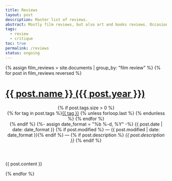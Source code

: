 ```yaml
---
title: Reviews
layout: post
description: Master list of reviews.
abstract: Mostly film reviews, but also art and books reviews. Occasionally talking about random works.
tags:
  - review
  - critique
toc: true
permalink: /reviews
status: ongoing
---
```


{% assign film_reviews = site.documents | group_by: "film review" %}
{% for post in film_reviews reversed %}
<h1 id="{{ post.title | slugify }}"><a href="reviews#{{ post.title | slugify }}" title="{{ post.title }}, posted on {{ post.date | date: "%b %-d, %Y" }}">{{ post.name }} ({{ post.year }})</a></h1>
<header class="post-header">
{% if post.tags.size > 0 %}
<div class="link-tags">{% for tag in post.tags %}<a href="/tags#{{ tag | slugify }}">{{ tag }}</a>
{% unless forloop.last %}&nbsp;{% endunless %}
{% endfor %}
</div>
{% endif %}
<time itemprop="datePublished">
{%- assign date_format =  "%b %-d, %Y" -%}
{{ post.date | date: date_format }} {% if post.modified %} &mdash; {{ post.modified | date: date_format }}{% endif %} &mdash;
</time>
{% if post.description %}
<em>{{ post.description }}</em>
{% endif %}
</header>

{{ post.content }}

{% endfor %}
